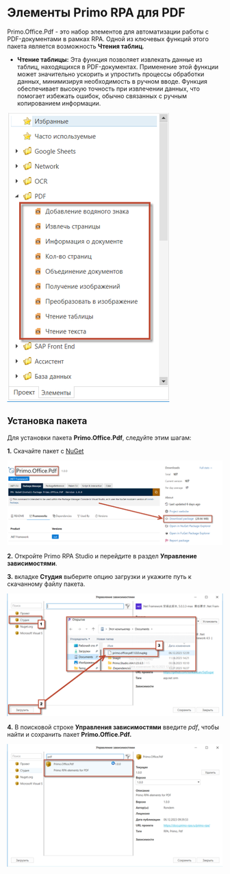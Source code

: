 # Элементы Primo RPA для PDF


Primo.Office.Pdf - это набор элементов для автоматизации работы с PDF-документами в рамках RPA. 
Одной из ключевых функций этого пакета является возможность **Чтения таблиц**.


* **Чтение таблицы:** 
Эта функция позволяет извлекать данные из таблиц, находящихся в PDF-документах.
Применение этой функции может значительно ускорить и упростить процессы обработки данных, минимизируя необходимость в ручном вводе.
Функция обеспечивает высокую точность при извлечении данных, что помогает избежать ошибок, обычно связанных с ручным копированием информации.


![](<../../../.gitbook/assets1/menu_elem.png>)

## Установка пакета

Для установки пакета **Primo.Office.Pdf**, следуйте этим шагам:

**1.** Скачайте пакет с [NuGet](https://www.nuget.org/packages/Primo.Office.Pdf/#readme-body-tab)

![](<../../../.gitbook/assets1/download_pack.png>)

**2.** Откройте Primo  RPA Studio и перейдите в раздел **Управление зависимостями**.

**3.** вкладке **Студия** выберите опцию загрузки и укажите путь к скачанному файлу пакета.

![](<../../../.gitbook/assets1/Package.png>)


**4.** В поисковой строке **Управления зависимостями** введите *pdf*, чтобы найти и сохранить пакет **Primo.Office.Pdf.**

![](<../../../.gitbook/assets1/after_browse.png>)


